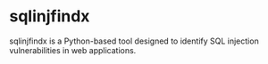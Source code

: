# sqlinjfindx
sqlinjfindx is a Python-based tool designed to identify SQL injection vulnerabilities in web applications.
